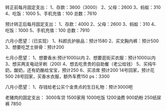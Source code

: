 转正前每月固定支出：
1、存款：3600（3000）
2、父母：2600
3、蚂蚁：310
4、吃饭：1000
5、手机充值：100
总数：7610

预计转正后每月固定支出：
1、存款：4000
2、父母：2600
3、蚂蚁：310
4、吃饭：1000
5、手机充值：100
总数：7910

六月小愿望：（已实现）
1、科颜氏护肤品：预计1580
2、买文胸内裤：预计500
3、想要吃芝士排骨：预计200

七月小愿望：
1、想要香水:预计1000以内
2、想要逛街买衣服：预计1000以内
3、想买两支电动牙刷（200)
4、想去吃贵贵的自助餐（老公给钱）
5、买纯牛奶，酸奶，还有奶酪给宝宝，预计250
6、买凉席 预计200
14号回家，预计花500
28号回家，买香水衣服，额外车费150
ps：3300

八月小愿望：
1、存钱给老公买个金贵点的生日礼物：预计3000吧

老猪肉的固定支出：
3000车贷
1500家用
1000吃饭
1200油费
900奶粉
250纸尿裤
7850